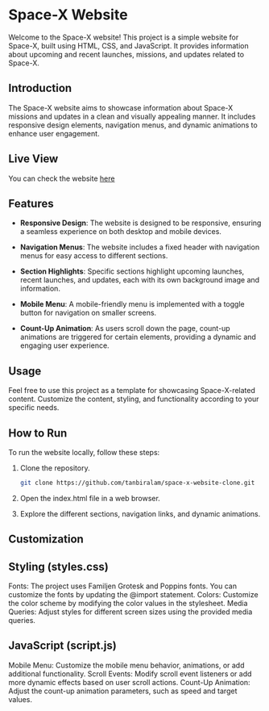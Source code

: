 # Space-X Website

Welcome to the Space-X website! This project is a simple website for Space-X, built using HTML, CSS, and JavaScript. It provides information about upcoming and recent launches, missions, and updates related to Space-X.

## Introduction

The Space-X website aims to showcase information about Space-X missions and updates in a clean and visually appealing manner. It includes responsive design elements, navigation menus, and dynamic animations to enhance user engagement.

## Live View
You can check the website [here](https://tanbiralam.github.io/space-x-website-clone/)

## Features

- **Responsive Design**: The website is designed to be responsive, ensuring a seamless experience on both desktop and mobile devices.

- **Navigation Menus**: The website includes a fixed header with navigation menus for easy access to different sections.

- **Section Highlights**: Specific sections highlight upcoming launches, recent launches, and updates, each with its own background image and information.

- **Mobile Menu**: A mobile-friendly menu is implemented with a toggle button for navigation on smaller screens.

- **Count-Up Animation**: As users scroll down the page, count-up animations are triggered for certain elements, providing a dynamic and engaging user experience.

## Usage

Feel free to use this project as a template for showcasing Space-X-related content. Customize the content, styling, and functionality according to your specific needs.

## How to Run

To run the website locally, follow these steps:

1. Clone the repository.
   ```bash
   git clone https://github.com/tanbiralam/space-x-website-clone.git
   ```

2. Open the index.html file in a web browser.

3. Explore the different sections, navigation links, and dynamic animations.

## Customization
## Styling (styles.css)
Fonts: The project uses Familjen Grotesk and Poppins fonts. You can customize the fonts by updating the @import statement.
Colors: Customize the color scheme by modifying the color values in the stylesheet.
Media Queries: Adjust styles for different screen sizes using the provided media queries.

## JavaScript (script.js)
Mobile Menu: Customize the mobile menu behavior, animations, or add additional functionality.
Scroll Events: Modify scroll event listeners or add more dynamic effects based on user scroll actions.
Count-Up Animation: Adjust the count-up animation parameters, such as speed and target values.




   
